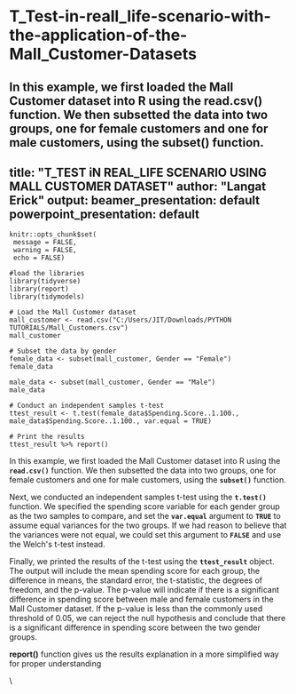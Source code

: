 # T_Test-in-reall_life-scenario-with-the-application-of-the-Mall_Customer-Datasets
In this example, we first loaded the Mall Customer dataset into R using the read.csv() function. We then subsetted the data into two groups, one for female customers and one for male customers, using the subset() function.
---
title: "T_TEST iN REAL_LIFE SCENARIO USING MALL CUSTOMER DATASET"
author: "Langat Erick"
output:
  beamer_presentation: default
  powerpoint_presentation: default
---

```{r setup, include=FALSE}
knitr::opts_chunk$set(
 message = FALSE,
 warning = FALSE,
 echo = FALSE)
```

```{r}
#load the libraries
library(tidyverse)
library(report)
library(tidymodels)
```

```{r}
# Load the Mall Customer dataset
mall_customer <- read.csv("C:/Users/JIT/Downloads/PYTHON TUTORIALS/Mall_Customers.csv")
mall_customer

```

```{r}
# Subset the data by gender
female_data <- subset(mall_customer, Gender == "Female")
female_data
```

```{r}
male_data <- subset(mall_customer, Gender == "Male")
male_data
```

```{r}
# Conduct an independent samples t-test
ttest_result <- t.test(female_data$Spending.Score..1.100., male_data$Spending.Score..1.100., var.equal = TRUE)

# Print the results
ttest_result %>% report()

```

In this example, we first loaded the Mall Customer dataset into R using the **`read.csv()`** function. We then subsetted the data into two groups, one for female customers and one for male customers, using the **`subset()`** function.

Next, we conducted an independent samples t-test using the **`t.test()`** function. We specified the spending score variable for each gender group as the two samples to compare, and set the **`var.equal`** argument to **`TRUE`** to assume equal variances for the two groups. If we had reason to believe that the variances were not equal, we could set this argument to **`FALSE`** and use the Welch's t-test instead.

Finally, we printed the results of the t-test using the **`ttest_result`** object. The output will include the mean spending score for each group, the difference in means, the standard error, the t-statistic, the degrees of freedom, and the p-value. The p-value will indicate if there is a significant difference in spending score between male and female customers in the Mall Customer dataset. If the p-value is less than the commonly used threshold of 0.05, we can reject the null hypothesis and conclude that there is a significant difference in spending score between the two gender groups.

**report()** function gives us the results explanation in a more simplified way for proper understanding

\
